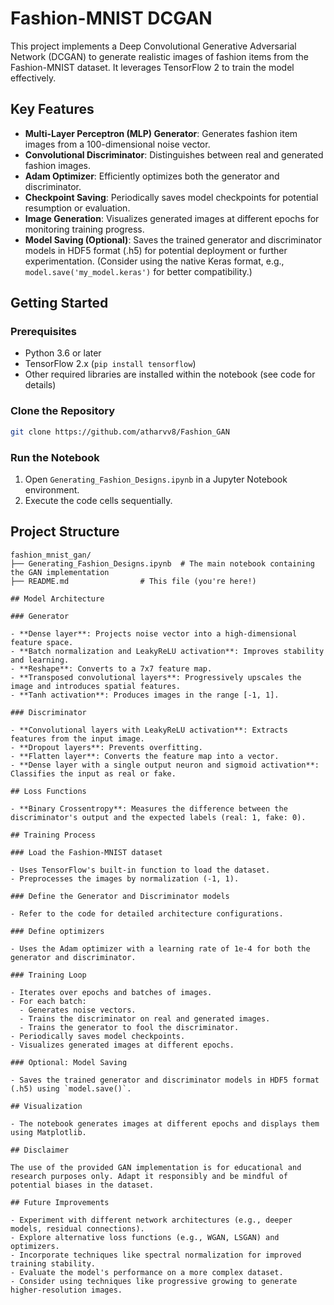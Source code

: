 # Fashion-MNIST DCGAN

This project implements a Deep Convolutional Generative Adversarial Network (DCGAN) to generate realistic images of fashion items from the Fashion-MNIST dataset. It leverages TensorFlow 2 to train the model effectively.

## Key Features

- **Multi-Layer Perceptron (MLP) Generator**: Generates fashion item images from a 100-dimensional noise vector.
- **Convolutional Discriminator**: Distinguishes between real and generated fashion images.
- **Adam Optimizer**: Efficiently optimizes both the generator and discriminator.
- **Checkpoint Saving**: Periodically saves model checkpoints for potential resumption or evaluation.
- **Image Generation**: Visualizes generated images at different epochs for monitoring training progress.
- **Model Saving (Optional)**: Saves the trained generator and discriminator models in HDF5 format (.h5) for potential deployment or further experimentation. (Consider using the native Keras format, e.g., `model.save('my_model.keras')` for better compatibility.)

## Getting Started

### Prerequisites

- Python 3.6 or later
- TensorFlow 2.x (`pip install tensorflow`)
- Other required libraries are installed within the notebook (see code for details)

### Clone the Repository

```bash
git clone https://github.com/atharvv8/Fashion_GAN
```
### Run the Notebook

1. Open `Generating_Fashion_Designs.ipynb` in a Jupyter Notebook environment.
2. Execute the code cells sequentially.

## Project Structure

```plaintext
fashion_mnist_gan/
├── Generating_Fashion_Designs.ipynb  # The main notebook containing the GAN implementation
├── README.md                # This file (you're here!)

## Model Architecture

### Generator

- **Dense layer**: Projects noise vector into a high-dimensional feature space.
- **Batch normalization and LeakyReLU activation**: Improves stability and learning.
- **Reshape**: Converts to a 7x7 feature map.
- **Transposed convolutional layers**: Progressively upscales the image and introduces spatial features.
- **Tanh activation**: Produces images in the range [-1, 1].

### Discriminator

- **Convolutional layers with LeakyReLU activation**: Extracts features from the input image.
- **Dropout layers**: Prevents overfitting.
- **Flatten layer**: Converts the feature map into a vector.
- **Dense layer with a single output neuron and sigmoid activation**: Classifies the input as real or fake.

## Loss Functions

- **Binary Crossentropy**: Measures the difference between the discriminator's output and the expected labels (real: 1, fake: 0).

## Training Process

### Load the Fashion-MNIST dataset

- Uses TensorFlow's built-in function to load the dataset.
- Preprocesses the images by normalization (-1, 1).

### Define the Generator and Discriminator models

- Refer to the code for detailed architecture configurations.

### Define optimizers

- Uses the Adam optimizer with a learning rate of 1e-4 for both the generator and discriminator.

### Training Loop

- Iterates over epochs and batches of images.
- For each batch:
  - Generates noise vectors.
  - Trains the discriminator on real and generated images.
  - Trains the generator to fool the discriminator.
- Periodically saves model checkpoints.
- Visualizes generated images at different epochs.

### Optional: Model Saving

- Saves the trained generator and discriminator models in HDF5 format (.h5) using `model.save()`.

## Visualization

- The notebook generates images at different epochs and displays them using Matplotlib.

## Disclaimer

The use of the provided GAN implementation is for educational and research purposes only. Adapt it responsibly and be mindful of potential biases in the dataset.

## Future Improvements

- Experiment with different network architectures (e.g., deeper models, residual connections).
- Explore alternative loss functions (e.g., WGAN, LSGAN) and optimizers.
- Incorporate techniques like spectral normalization for improved training stability.
- Evaluate the model's performance on a more complex dataset.
- Consider using techniques like progressive growing to generate higher-resolution images.


